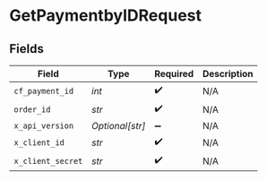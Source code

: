 # GetPaymentbyIDRequest


## Fields

| Field              | Type               | Required           | Description        |
| ------------------ | ------------------ | ------------------ | ------------------ |
| `cf_payment_id`    | *int*              | :heavy_check_mark: | N/A                |
| `order_id`         | *str*              | :heavy_check_mark: | N/A                |
| `x_api_version`    | *Optional[str]*    | :heavy_minus_sign: | N/A                |
| `x_client_id`      | *str*              | :heavy_check_mark: | N/A                |
| `x_client_secret`  | *str*              | :heavy_check_mark: | N/A                |